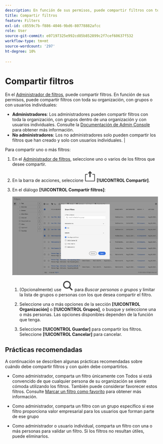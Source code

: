 ```yaml
---
description: En función de sus permisos, puede compartir filtros con toda su organización, con grupos o con usuarios individuales.
title: Compartir filtros
feature: Filters
exl-id: c8559c7b-f886-4046-9bd6-80778882afcc
role: User
source-git-commit: e07197325e992cd85b852899c2f7cef60637f532
workflow-type: tm+mt
source-wordcount: '297'
ht-degree: 10%

---
```


# Compartir filtros

En el [Administrador de filtros](manage-filters.md), puede compartir filtros. En función de sus permisos, puede compartir filtros con toda su organización, con grupos o con usuarios individuales:

* **Administradores**: Los administradores pueden compartir filtros con toda la organización, con grupos dentro de una organización y con usuarios individuales. Consulte la [Documentación de Admin Console](https://helpx.adobe.com/es/enterprise/using/manage-products.html) para obtener más información.
* **No administradores**: Los no administradores solo pueden compartir los filtros que han creado y solo con usuarios individuales. |

Para compartir uno o más filtros:

1. En el [Administrador de filtros](manage-filters.md), seleccione uno o varios de los filtros que desee compartir.
1. En la barra de acciones, seleccione ![Compartir](/help/assets/icons/ShareLight.svg) **[!UICONTROL Compartir]**.
1. En el diálogo **[!UICONTROL Compartir filtros]**:

   ![Cuadro de diálogo Compartir filtros](assets/share-filter-dialog.png)

   1. (Opcionalmente) use ![Buscar](/help/assets/icons/Search.svg) para *Buscar personas o grupos* y limitar la lista de grupos o personas con los que desea compartir el filtro.

   1. Seleccione una o más opciones de la sección **[!UICONTROL Organización]** o **[!UICONTROL Grupos]**, o busque y seleccione una o más personas. Las opciones disponibles dependen de la función que tenga.

   1. Seleccione **[!UICONTROL Guardar]** para compartir los filtros. Seleccione **[!UICONTROL Cancelar]** para cancelar.

## Prácticas recomendadas

A continuación se describen algunas prácticas recomendadas sobre cuándo debe compartir filtros y con quién debe compartirlos.

* Como administrador, comparta un filtro únicamente con Todos si está convencido de que cualquier persona de su organización se siente cómoda utilizando los filtros. También puede considerar favorecer estos filtros. Consulte [Marcar un filtro como favorito](filters-favorite.md) para obtener más información.

* Como administrador, comparta un filtro con un grupo específico si ese filtro proporciona valor empresarial para los usuarios que forman parte de ese grupo

* Como administrador o usuario individual, comparta un filtro con una o más personas para validar un filtro. Si los filtros no resultan útiles, puede eliminarlos.
